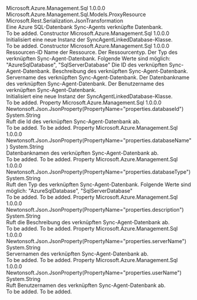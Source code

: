 <Type Name="SyncAgentLinkedDatabase" FullName="Microsoft.Azure.Management.Sql.Models.SyncAgentLinkedDatabase">
  <TypeSignature Language="C#" Value="public class SyncAgentLinkedDatabase : Microsoft.Azure.Management.Sql.Models.ProxyResource" />
  <TypeSignature Language="ILAsm" Value=".class public auto ansi beforefieldinit SyncAgentLinkedDatabase extends Microsoft.Azure.Management.Sql.Models.ProxyResource" />
  <TypeSignature Language="DocId" Value="T:Microsoft.Azure.Management.Sql.Models.SyncAgentLinkedDatabase" />
  <TypeSignature Language="VB.NET" Value="Public Class SyncAgentLinkedDatabase&#xA;Inherits ProxyResource" />
  <TypeSignature Language="F#" Value="type SyncAgentLinkedDatabase = class&#xA;    inherit ProxyResource" />
  <AssemblyInfo>
    <AssemblyName>Microsoft.Azure.Management.Sql</AssemblyName>
    <AssemblyVersion>1.0.0.0</AssemblyVersion>
  </AssemblyInfo>
  <Base>
    <BaseTypeName>Microsoft.Azure.Management.Sql.Models.ProxyResource</BaseTypeName>
  </Base>
  <Interfaces />
  <Attributes>
    <Attribute>
      <AttributeName>Microsoft.Rest.Serialization.JsonTransformation</AttributeName>
    </Attribute>
  </Attributes>
  <Docs>
    <summary>
            Eine Azure SQL-Datenbank Sync-Agents verknüpfte Datenbank.
            </summary>
    <remarks>To be added.</remarks>
  </Docs>
  <Members>
    <Member MemberName=".ctor">
      <MemberSignature Language="C#" Value="public SyncAgentLinkedDatabase ();" />
      <MemberSignature Language="ILAsm" Value=".method public hidebysig specialname rtspecialname instance void .ctor() cil managed" />
      <MemberSignature Language="DocId" Value="M:Microsoft.Azure.Management.Sql.Models.SyncAgentLinkedDatabase.#ctor" />
      <MemberSignature Language="VB.NET" Value="Public Sub New ()" />
      <MemberType>Constructor</MemberType>
      <AssemblyInfo>
        <AssemblyName>Microsoft.Azure.Management.Sql</AssemblyName>
        <AssemblyVersion>1.0.0.0</AssemblyVersion>
      </AssemblyInfo>
      <Parameters />
      <Docs>
        <summary>
            Initialisiert eine neue Instanz der SyncAgentLinkedDatabase-Klasse.
            </summary>
        <remarks>To be added.</remarks>
      </Docs>
    </Member>
    <Member MemberName=".ctor">
      <MemberSignature Language="C#" Value="public SyncAgentLinkedDatabase (string id = null, string name = null, string type = null, string databaseType = null, string databaseId = null, string description = null, string serverName = null, string databaseName = null, string userName = null);" />
      <MemberSignature Language="ILAsm" Value=".method public hidebysig specialname rtspecialname instance void .ctor(string id, string name, string type, string databaseType, string databaseId, string description, string serverName, string databaseName, string userName) cil managed" />
      <MemberSignature Language="DocId" Value="M:Microsoft.Azure.Management.Sql.Models.SyncAgentLinkedDatabase.#ctor(System.String,System.String,System.String,System.String,System.String,System.String,System.String,System.String,System.String)" />
      <MemberSignature Language="VB.NET" Value="Public Sub New (Optional id As String = null, Optional name As String = null, Optional type As String = null, Optional databaseType As String = null, Optional databaseId As String = null, Optional description As String = null, Optional serverName As String = null, Optional databaseName As String = null, Optional userName As String = null)" />
      <MemberSignature Language="F#" Value="new Microsoft.Azure.Management.Sql.Models.SyncAgentLinkedDatabase : string * string * string * string * string * string * string * string * string -&gt; Microsoft.Azure.Management.Sql.Models.SyncAgentLinkedDatabase" Usage="new Microsoft.Azure.Management.Sql.Models.SyncAgentLinkedDatabase (id, name, type, databaseType, databaseId, description, serverName, databaseName, userName)" />
      <MemberType>Constructor</MemberType>
      <AssemblyInfo>
        <AssemblyName>Microsoft.Azure.Management.Sql</AssemblyName>
        <AssemblyVersion>1.0.0.0</AssemblyVersion>
      </AssemblyInfo>
      <Parameters>
        <Parameter Name="id" Type="System.String" />
        <Parameter Name="name" Type="System.String" />
        <Parameter Name="type" Type="System.String" />
        <Parameter Name="databaseType" Type="System.String" />
        <Parameter Name="databaseId" Type="System.String" />
        <Parameter Name="description" Type="System.String" />
        <Parameter Name="serverName" Type="System.String" />
        <Parameter Name="databaseName" Type="System.String" />
        <Parameter Name="userName" Type="System.String" />
      </Parameters>
      <Docs>
        <param name="id">Ressourcen-ID</param>
        <param name="name">Name der Ressource.</param>
        <param name="type">Der Ressourcentyp.</param>
        <param name="databaseType">Der Typ des verknüpften Sync-Agent-Datenbank.
            Folgende Werte sind möglich: "AzureSqlDatabase", "SqlServerDatabase"</param>
        <param name="databaseId">Die ID des verknüpften Sync-Agent-Datenbank.</param>
        <param name="description">Beschreibung des verknüpften Sync-Agent-Datenbank.</param>
        <param name="serverName">Servername des verknüpften Sync-Agent-Datenbank.</param>
        <param name="databaseName">Der Datenbankname des verknüpften Sync-Agent-Datenbank.</param>
        <param name="userName">Der Benutzername des verknüpften Sync-Agent-Datenbank.</param>
        <summary>
            Initialisiert eine neue Instanz der SyncAgentLinkedDatabase-Klasse.
            </summary>
        <remarks>To be added.</remarks>
      </Docs>
    </Member>
    <Member MemberName="DatabaseId">
      <MemberSignature Language="C#" Value="public string DatabaseId { get; }" />
      <MemberSignature Language="ILAsm" Value=".property instance string DatabaseId" />
      <MemberSignature Language="DocId" Value="P:Microsoft.Azure.Management.Sql.Models.SyncAgentLinkedDatabase.DatabaseId" />
      <MemberSignature Language="VB.NET" Value="Public ReadOnly Property DatabaseId As String" />
      <MemberSignature Language="F#" Value="member this.DatabaseId : string" Usage="Microsoft.Azure.Management.Sql.Models.SyncAgentLinkedDatabase.DatabaseId" />
      <MemberType>Property</MemberType>
      <AssemblyInfo>
        <AssemblyName>Microsoft.Azure.Management.Sql</AssemblyName>
        <AssemblyVersion>1.0.0.0</AssemblyVersion>
      </AssemblyInfo>
      <Attributes>
        <Attribute>
          <AttributeName>Newtonsoft.Json.JsonProperty(PropertyName="properties.databaseId")</AttributeName>
        </Attribute>
      </Attributes>
      <ReturnValue>
        <ReturnType>System.String</ReturnType>
      </ReturnValue>
      <Docs>
        <summary>
            Ruft die Id des verknüpften Sync-Agent-Datenbank ab.
            </summary>
        <value>To be added.</value>
        <remarks>To be added.</remarks>
      </Docs>
    </Member>
    <Member MemberName="DatabaseName">
      <MemberSignature Language="C#" Value="public string DatabaseName { get; }" />
      <MemberSignature Language="ILAsm" Value=".property instance string DatabaseName" />
      <MemberSignature Language="DocId" Value="P:Microsoft.Azure.Management.Sql.Models.SyncAgentLinkedDatabase.DatabaseName" />
      <MemberSignature Language="VB.NET" Value="Public ReadOnly Property DatabaseName As String" />
      <MemberSignature Language="F#" Value="member this.DatabaseName : string" Usage="Microsoft.Azure.Management.Sql.Models.SyncAgentLinkedDatabase.DatabaseName" />
      <MemberType>Property</MemberType>
      <AssemblyInfo>
        <AssemblyName>Microsoft.Azure.Management.Sql</AssemblyName>
        <AssemblyVersion>1.0.0.0</AssemblyVersion>
      </AssemblyInfo>
      <Attributes>
        <Attribute>
          <AttributeName>Newtonsoft.Json.JsonProperty(PropertyName="properties.databaseName")</AttributeName>
        </Attribute>
      </Attributes>
      <ReturnValue>
        <ReturnType>System.String</ReturnType>
      </ReturnValue>
      <Docs>
        <summary>
            Datenbanknamen des verknüpften Sync-Agent-Datenbank ab.
            </summary>
        <value>To be added.</value>
        <remarks>To be added.</remarks>
      </Docs>
    </Member>
    <Member MemberName="DatabaseType">
      <MemberSignature Language="C#" Value="public string DatabaseType { get; }" />
      <MemberSignature Language="ILAsm" Value=".property instance string DatabaseType" />
      <MemberSignature Language="DocId" Value="P:Microsoft.Azure.Management.Sql.Models.SyncAgentLinkedDatabase.DatabaseType" />
      <MemberSignature Language="VB.NET" Value="Public ReadOnly Property DatabaseType As String" />
      <MemberSignature Language="F#" Value="member this.DatabaseType : string" Usage="Microsoft.Azure.Management.Sql.Models.SyncAgentLinkedDatabase.DatabaseType" />
      <MemberType>Property</MemberType>
      <AssemblyInfo>
        <AssemblyName>Microsoft.Azure.Management.Sql</AssemblyName>
        <AssemblyVersion>1.0.0.0</AssemblyVersion>
      </AssemblyInfo>
      <Attributes>
        <Attribute>
          <AttributeName>Newtonsoft.Json.JsonProperty(PropertyName="properties.databaseType")</AttributeName>
        </Attribute>
      </Attributes>
      <ReturnValue>
        <ReturnType>System.String</ReturnType>
      </ReturnValue>
      <Docs>
        <summary>
            Ruft den Typ des verknüpften Sync-Agent-Datenbank. Folgende Werte sind möglich: "AzureSqlDatabase", "SqlServerDatabase"
            </summary>
        <value>To be added.</value>
        <remarks>To be added.</remarks>
      </Docs>
    </Member>
    <Member MemberName="Description">
      <MemberSignature Language="C#" Value="public string Description { get; }" />
      <MemberSignature Language="ILAsm" Value=".property instance string Description" />
      <MemberSignature Language="DocId" Value="P:Microsoft.Azure.Management.Sql.Models.SyncAgentLinkedDatabase.Description" />
      <MemberSignature Language="VB.NET" Value="Public ReadOnly Property Description As String" />
      <MemberSignature Language="F#" Value="member this.Description : string" Usage="Microsoft.Azure.Management.Sql.Models.SyncAgentLinkedDatabase.Description" />
      <MemberType>Property</MemberType>
      <AssemblyInfo>
        <AssemblyName>Microsoft.Azure.Management.Sql</AssemblyName>
        <AssemblyVersion>1.0.0.0</AssemblyVersion>
      </AssemblyInfo>
      <Attributes>
        <Attribute>
          <AttributeName>Newtonsoft.Json.JsonProperty(PropertyName="properties.description")</AttributeName>
        </Attribute>
      </Attributes>
      <ReturnValue>
        <ReturnType>System.String</ReturnType>
      </ReturnValue>
      <Docs>
        <summary>
            Ruft die Beschreibung des verknüpften Sync-Agent-Datenbank ab.
            </summary>
        <value>To be added.</value>
        <remarks>To be added.</remarks>
      </Docs>
    </Member>
    <Member MemberName="ServerName">
      <MemberSignature Language="C#" Value="public string ServerName { get; }" />
      <MemberSignature Language="ILAsm" Value=".property instance string ServerName" />
      <MemberSignature Language="DocId" Value="P:Microsoft.Azure.Management.Sql.Models.SyncAgentLinkedDatabase.ServerName" />
      <MemberSignature Language="VB.NET" Value="Public ReadOnly Property ServerName As String" />
      <MemberSignature Language="F#" Value="member this.ServerName : string" Usage="Microsoft.Azure.Management.Sql.Models.SyncAgentLinkedDatabase.ServerName" />
      <MemberType>Property</MemberType>
      <AssemblyInfo>
        <AssemblyName>Microsoft.Azure.Management.Sql</AssemblyName>
        <AssemblyVersion>1.0.0.0</AssemblyVersion>
      </AssemblyInfo>
      <Attributes>
        <Attribute>
          <AttributeName>Newtonsoft.Json.JsonProperty(PropertyName="properties.serverName")</AttributeName>
        </Attribute>
      </Attributes>
      <ReturnValue>
        <ReturnType>System.String</ReturnType>
      </ReturnValue>
      <Docs>
        <summary>
            Servernamen des verknüpften Sync-Agent-Datenbank ab.
            </summary>
        <value>To be added.</value>
        <remarks>To be added.</remarks>
      </Docs>
    </Member>
    <Member MemberName="UserName">
      <MemberSignature Language="C#" Value="public string UserName { get; }" />
      <MemberSignature Language="ILAsm" Value=".property instance string UserName" />
      <MemberSignature Language="DocId" Value="P:Microsoft.Azure.Management.Sql.Models.SyncAgentLinkedDatabase.UserName" />
      <MemberSignature Language="VB.NET" Value="Public ReadOnly Property UserName As String" />
      <MemberSignature Language="F#" Value="member this.UserName : string" Usage="Microsoft.Azure.Management.Sql.Models.SyncAgentLinkedDatabase.UserName" />
      <MemberType>Property</MemberType>
      <AssemblyInfo>
        <AssemblyName>Microsoft.Azure.Management.Sql</AssemblyName>
        <AssemblyVersion>1.0.0.0</AssemblyVersion>
      </AssemblyInfo>
      <Attributes>
        <Attribute>
          <AttributeName>Newtonsoft.Json.JsonProperty(PropertyName="properties.userName")</AttributeName>
        </Attribute>
      </Attributes>
      <ReturnValue>
        <ReturnType>System.String</ReturnType>
      </ReturnValue>
      <Docs>
        <summary>
            Ruft Benutzernamen des verknüpften Sync-Agent-Datenbank ab.
            </summary>
        <value>To be added.</value>
        <remarks>To be added.</remarks>
      </Docs>
    </Member>
  </Members>
</Type>